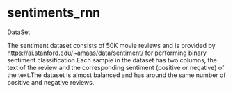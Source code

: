 # sentiments_rnn

DataSet 

The sentiment dataset consists of 50K movie reviews and is provided by https://ai.stanford.edu/~amaas/data/sentiment/ for performing binary sentiment classification.Each sample in the dataset has two columns, the text of the review and the corresponding sentiment (positive or negative) of the text.The dataset is almost balanced and has around the same number of positive and negative reviews.

